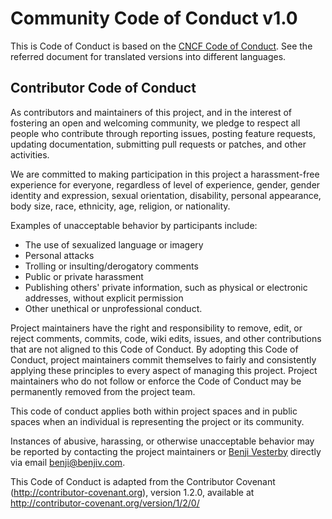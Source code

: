 # Community Code of Conduct v1.0

This is Code of Conduct is based on the [CNCF Code of
Conduct](https://github.com/cncf/foundation/blob/master/code-of-conduct.md).
See the referred document for translated versions into different languages.

## Contributor Code of Conduct

As contributors and maintainers of this project, and in the interest of fostering
an open and welcoming community, we pledge to respect all people who contribute
through reporting issues, posting feature requests, updating documentation,
submitting pull requests or patches, and other activities.

We are committed to making participation in this project a harassment-free experience for
everyone, regardless of level of experience, gender, gender identity and expression,
sexual orientation, disability, personal appearance, body size, race, ethnicity, age,
religion, or nationality.

Examples of unacceptable behavior by participants include:

* The use of sexualized language or imagery
* Personal attacks
* Trolling or insulting/derogatory comments
* Public or private harassment
* Publishing others' private information, such as physical or electronic addresses,
 without explicit permission
* Other unethical or unprofessional conduct.

Project maintainers have the right and responsibility to remove, edit, or reject
comments, commits, code, wiki edits, issues, and other contributions that are not
aligned to this Code of Conduct. By adopting this Code of Conduct, project maintainers
commit themselves to fairly and consistently applying these principles to every aspect
of managing this project. Project maintainers who do not follow or enforce the Code of
Conduct may be permanently removed from the project team.

This code of conduct applies both within project spaces and in public spaces
when an individual is representing the project or its community.

Instances of abusive, harassing, or otherwise unacceptable behavior may be
reported by contacting the project maintainers or [Benji Vesterby](https://github.com/benjivesterby) directly via email [benji@benjiv.com](mailto:benji@benjiv.com).

This Code of Conduct is adapted from the Contributor Covenant
(<http://contributor-covenant.org>), version 1.2.0, available at
<http://contributor-covenant.org/version/1/2/0/>
